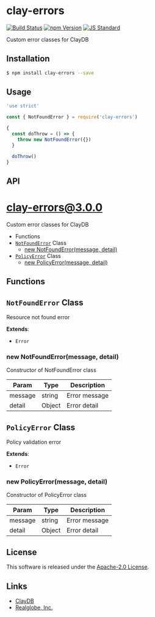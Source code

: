clay-errors
==========

<!---
This file is generated by ape-tmpl. Do not update manually.
--->

<!-- Badge Start -->
<a name="badges"></a>

[![Build Status][bd_travis_shield_url]][bd_travis_url]
[![npm Version][bd_npm_shield_url]][bd_npm_url]
[![JS Standard][bd_standard_shield_url]][bd_standard_url]

[bd_repo_url]: https://github.com/realglobe-Inc/clay-errors
[bd_travis_url]: http://travis-ci.org/realglobe-Inc/clay-errors
[bd_travis_shield_url]: http://img.shields.io/travis/realglobe-Inc/clay-errors.svg?style=flat
[bd_travis_com_url]: http://travis-ci.com/realglobe-Inc/clay-errors
[bd_travis_com_shield_url]: https://api.travis-ci.com/realglobe-Inc/clay-errors.svg?token=
[bd_license_url]: https://github.com/realglobe-Inc/clay-errors/blob/master/LICENSE
[bd_codeclimate_url]: http://codeclimate.com/github/realglobe-Inc/clay-errors
[bd_codeclimate_shield_url]: http://img.shields.io/codeclimate/github/realglobe-Inc/clay-errors.svg?style=flat
[bd_codeclimate_coverage_shield_url]: http://img.shields.io/codeclimate/coverage/github/realglobe-Inc/clay-errors.svg?style=flat
[bd_gemnasium_url]: https://gemnasium.com/realglobe-Inc/clay-errors
[bd_gemnasium_shield_url]: https://gemnasium.com/realglobe-Inc/clay-errors.svg
[bd_npm_url]: http://www.npmjs.org/package/clay-errors
[bd_npm_shield_url]: http://img.shields.io/npm/v/clay-errors.svg?style=flat
[bd_standard_url]: http://standardjs.com/
[bd_standard_shield_url]: https://img.shields.io/badge/code%20style-standard-brightgreen.svg

<!-- Badge End -->


<!-- Description Start -->
<a name="description"></a>

Custom error classes for ClayDB

<!-- Description End -->


<!-- Overview Start -->
<a name="overview"></a>



<!-- Overview End -->


<!-- Sections Start -->
<a name="sections"></a>

<!-- Section from "doc/guides/01.Installation.md.hbs" Start -->

<a name="section-doc-guides-01-installation-md"></a>

Installation
-----

```bash
$ npm install clay-errors --save
```


<!-- Section from "doc/guides/01.Installation.md.hbs" End -->

<!-- Section from "doc/guides/02.Usage.md.hbs" Start -->

<a name="section-doc-guides-02-usage-md"></a>

Usage
---------

```javascript
'use strict'

const { NotFoundError } = require('clay-errors')

{
  const doThrow = () => {
    throw new NotFoundError({})
  }

  doThrow()
}

```


<!-- Section from "doc/guides/02.Usage.md.hbs" End -->

<!-- Section from "doc/guides/03.API.md.hbs" Start -->

<a name="section-doc-guides-03-a-p-i-md"></a>

API
---------

# clay-errors@3.0.0

Custom error classes for ClayDB

+ Functions
+ [`NotFoundError`](#clay-errors-class) Class
  + [new NotFoundError(message, detail)](#clay-errors-class-not-found-error-constructor)
+ [`PolicyError`](#clay-errors-class) Class
  + [new PolicyError(message, detail)](#clay-errors-class-policy-error-constructor)

## Functions



<a class='md-heading-link' name="clay-errors-class"></a>

## `NotFoundError` Class

Resource not found error

**Extends**:

+ `Error`



<a class='md-heading-link' name="clay-errors-class-not-found-error-constructor" ></a>

### new NotFoundError(message, detail)

Constructor of NotFoundError class

| Param | Type | Description |
| ----- | --- | -------- |
| message | string | Error message |
| detail | Object | Error detail |


<a class='md-heading-link' name="clay-errors-class"></a>

## `PolicyError` Class

Policy validation error

**Extends**:

+ `Error`



<a class='md-heading-link' name="clay-errors-class-policy-error-constructor" ></a>

### new PolicyError(message, detail)

Constructor of PolicyError class

| Param | Type | Description |
| ----- | --- | -------- |
| message | string | Error message |
| detail | Object | Error detail |







<!-- Section from "doc/guides/03.API.md.hbs" End -->


<!-- Sections Start -->


<!-- LICENSE Start -->
<a name="license"></a>

License
-------
This software is released under the [Apache-2.0 License](https://github.com/realglobe-Inc/clay-errors/blob/master/LICENSE).

<!-- LICENSE End -->


<!-- Links Start -->
<a name="links"></a>

Links
------

+ [ClayDB][clay_d_b_url]
+ [Realglobe, Inc.][realglobe,_inc__url]

[clay_d_b_url]: https://github.com/realglobe-Inc/claydb
[realglobe,_inc__url]: http://realglobe.jp

<!-- Links End -->
